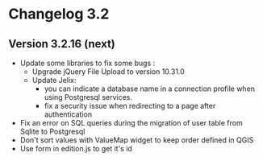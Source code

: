 Changelog 3.2
=============

Version 3.2.16 (next)
---------------------

- Update some libraries to fix some bugs :
    - Upgrade jQuery File Upload to version 10.31.0
    - Update Jelix: 
      - you can indicate a database name in a connection profile
        when using Postgresql services.
      - fix a security issue when redirecting to a page after authentication 
- Fix an error on SQL queries during the migration of user table from Sqlite to Postgresql
- Don't sort values with ValueMap widget to keep order defined in QGIS
- Use form in edition.js to get it's id


